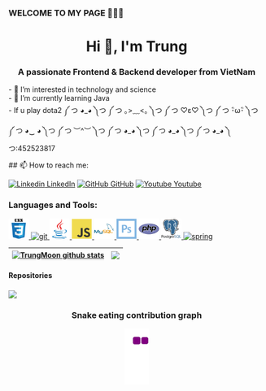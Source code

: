### WELCOME TO MY PAGE 👋👋👋
<h1 align="center">Hi 👋, I'm Trung</h1>
<h3 align="center">A passionate Frontend & Backend developer from VietNam</h3>
- 👀 I’m interested in technology and science<br>
- 🌱 I’m currently learning Java<br>
- If u play dota2
༼ つ ◕_◕ ༽つ ༼ つ ｡>﹏<｡ ༽つ ༼ つ ♡ε♡ ༽つ ༼ つ ･ิω･ิ ༽つ ༼ つ ◕‿ ◕ ༽つ ༼ つ ︶^︶ ༽つ ༼ つ ◕_◕ ༽つ ༼ つ ◕_◕ ༽つ ༼ つ ◕_◕ ༽つ:452523817 <br>
<p align="left">
</p>
## 📫 How to reach me:

<p align="left">
</p>

[![Linkedin](https://i.stack.imgur.com/gVE0j.png) LinkedIn](https://www.linkedin.com/in/trung-dinh-7357b5251) [![GitHub](https://i.stack.imgur.com/tskMh.png) GitHub](https://github.com/TrungMoon) [![Youtube](https://github.com/uvipen/introduction/blob/main/Youtube.png) Youtube](https://www.youtube.com/channel/UCL2jfMXd3VdyysL7UF8gFUw)

<!---
TrungMoon/TrungMoon is a ✨ special ✨ repository because its `README.md` (this file) appears on your GitHub profile.
You can click the Preview link to take a look at your changes.
--->

<h3 align="left">Languages and Tools:</h3>
<p align="left"> <a href="https://www.w3schools.com/css/" target="_blank" rel="noreferrer"> <img src="https://raw.githubusercontent.com/devicons/devicon/master/icons/css3/css3-original-wordmark.svg" alt="css3" width="40" height="40"/> </a> <a href="https://git-scm.com/" target="_blank" rel="noreferrer"> <img src="https://www.vectorlogo.zone/logos/git-scm/git-scm-icon.svg" alt="git" width="40" height="40"/> </a> <a href="https://www.java.com" target="_blank" rel="noreferrer"> <img src="https://raw.githubusercontent.com/devicons/devicon/master/icons/java/java-original.svg" alt="java" width="40" height="40"/> </a> <a href="https://developer.mozilla.org/en-US/docs/Web/JavaScript" target="_blank" rel="noreferrer"> <img src="https://raw.githubusercontent.com/devicons/devicon/master/icons/javascript/javascript-original.svg" alt="javascript" width="40" height="40"/> </a> <a href="https://www.mysql.com/" target="_blank" rel="noreferrer"> <img src="https://raw.githubusercontent.com/devicons/devicon/master/icons/mysql/mysql-original-wordmark.svg" alt="mysql" width="40" height="40"/> </a> <a href="https://www.photoshop.com/en" target="_blank" rel="noreferrer"> <img src="https://raw.githubusercontent.com/devicons/devicon/master/icons/photoshop/photoshop-line.svg" alt="photoshop" width="40" height="40"/> </a> <a href="https://www.php.net" target="_blank" rel="noreferrer"> <img src="https://raw.githubusercontent.com/devicons/devicon/master/icons/php/php-original.svg" alt="php" width="40" height="40"/> </a> <a href="https://www.postgresql.org" target="_blank" rel="noreferrer"> <img src="https://raw.githubusercontent.com/devicons/devicon/master/icons/postgresql/postgresql-original-wordmark.svg" alt="postgresql" width="40" height="40"/> </a> <a href="https://spring.io/" target="_blank" rel="noreferrer"> <img src="https://www.vectorlogo.zone/logos/springio/springio-icon.svg" alt="spring" width="40" height="40"/> </a> </p>

| <a href="https://github.com/TrungMoon/github-readme-stats"><img align="center" src="https://github-readme-stats.vercel.app/api?username=TrungMoon&show_icons=true&include_all_commits=true&theme=buefy&hide_border=true" alt="TrungMoon github stats" /></a> | <a href="https://github.com/TrungMoon/github-readme-stats"><img align="center" src="https://github-readme-stats.vercel.app/api/top-langs/?username=TrungMoon&layout=compact&theme=buefy&hide_border=true" /></a> |
| ------------- | ------------- |


#### Repositories

<a href="https://github.com/TrungMoon/2DGamejava/">
  <!-- Change the `github-readme-stats.anuraghazra1.vercel.app` to `github-readme-stats.vercel.app`  -->
  <img align="center" src="https://github-readme-stats.anuraghazra1.vercel.app/api/pin/?username=TrungMoon&repo=2DGamejava&theme=radical" />
</a>

<div align="center">

  <h3 align="center">Snake eating contribution graph</h3>

![snake gif](https://github.com/TrungMoon/TrungMoon/blob/output/github-contribution-grid-snake.gif)
</div>


